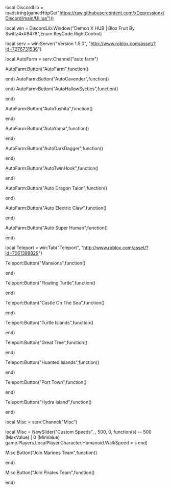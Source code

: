 local DiscordLib = loadstring(game:HttpGet"https://raw.githubusercontent.com/xDepressionx/Discord/main/Ui.lua")()

local win = DiscordLib:Window("Demon X HUB | Blox Fruit By Swiftz4x#8478",Enum.KeyCode.RightControl)

local serv = win:Server("Version 1.5.0", "http://www.roblox.com/asset/?id=7276731536")

local AutoFarm = serv:Channel("auto farm")

AutoFarm:Button("AutoFarm",function()

end)
AutoFarm:Button("AutoCavender",function()

end)
AutoFarm:Button("AutoHallowSyctles",function()

end)

AutoFarm:Button("AutoTushita",function()

end)

AutoFarm:Button("AutoYama",function()

end)

AutoFarm:Button("AutoDarkDagger",function()

end)

AutoFarm:Button("AutoTwinHook",function()

end)

AutoFarm:Button("Auto Dragon Talon",function()

end)

AutoFarm:Button("Auto Electric Claw",function()

end)

AutoFarm:Button("Auto Super Human",function()

end)

local Teleport = win:Tab("Teleport", "http://www.roblox.com/asset/?id=7061398829")

Teleport:Button("Mansions",function()

end)

Teleport:Button("Floating Turtle",function()

end)

Teleport:Button("Castle On The Sea",function()

end)

Teleport:Button("Turtle Islands",function()

end)

Teleport:Button("Great Tree",function()

end)

Teleport:Button("Huanted Islands",function()

end)

Teleport:Button("Port Town",function()

end)

Teleport:Button("Hydra Island",function()

end)

local Misc = serv:Channel("Misc")

local Misc = NewSlider("Custom Speeds", , 500, 0, function(s) -- 500 (MaxValue) | 0 (MinValue)
    game.Players.LocalPlayer.Character.Humanoid.WalkSpeed = s
end)

Misc:Button("Join Marines Team",function()

end)

Misc:Button("Join Pirates Team",function()

end)

